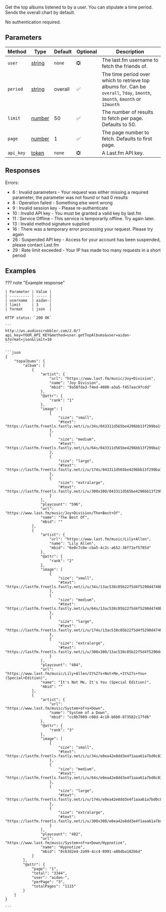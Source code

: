 Get the top albums listened to by a user. You can stipulate a time period. Sends the overall chart by default.

No authentication required.

## Parameters
| Method         | Type                                                                                               | Default | Optional | Description                                            |
| -------------- | -------------------------------------------------------------------------------------------------- | ------- | -------- | ------------------------------------------------------ |
| `user`         |[string](https://developer.mozilla.org/en-US/docs/Web/JavaScript/Reference/Global_Objects/String)   |`none`   | :negative_squared_cross_mark: | The last.fm username to fetch the friends of.
| `period`       |[string](https://developer.mozilla.org/en-US/docs/Web/JavaScript/Reference/Global_Objects/String)   | overall    | :white_check_mark:            | The time period over which to retrieve top albums for. Can be `overall`, `7day`, `1month`, `3month`, `6month` or `12month`
| `limit`        |[number](https://developer.mozilla.org/en-US/docs/Web/JavaScript/Reference/Global_Objects/Number)   | 50      | :white_check_mark:            | The number of results to fetch per page. Defaults to 50.
| `page`         |[number](https://developer.mozilla.org/en-US/docs/Web/JavaScript/Reference/Global_Objects/Number)   | 1       | :white_check_mark:            | The page number to fetch. Defaults to first page.
| `api_key`      |[token](https://www.last.fm/api/account/create)                                                     |`none`   | :negative_squared_cross_mark: | A Last.fm API key.


## Responses
Errors:

- 6 : Invalid parameters - Your request was either missing a required parameter, the parameter was not found or had 0 results
- 8 : Operation failed - Something else went wrong  
- 9 : Invalid session key - Please re-authenticate  
- 10 : Invalid API key - You must be granted a valid key by last.fm  
- 11 : Service Offline - This service is temporarily offline. Try again later.  
- 13 : Invalid method signature supplied  
- 16 : There was a temporary error processing your request. Please try again  
- 26 : Suspended API key - Access for your account has been suspended, please contact Last.fm  
- 29 : Rate limit exceeded - Your IP has made too many requests in a short period  


## Examples
??? note "Example response"

    | Parameter | Value |
    | --------- | ----- |
    | username  | aidan-|
    | limit     | 3     |
    | format    | json  |

    HTTP status: `200 OK`

    ```
    http://ws.audioscrobbler.com/2.0/?api_key=YOUR_API_KEY&method=user.getTopAlbums&user=aidan-&format=json&limit=10
    ```

    ```json
    {
        "topalbums": {
            "album": [
                {
                    "artist": {
                        "url": "https://www.last.fm/music/Joy+Division",
                        "name": "Joy Division",
                        "mbid": "9a58fda3-f4ed-4080-a3a5-f457aac9fcdd"
                    },
                    "@attr": {
                        "rank": "1"
                    },
                    "image": [
                        {
                            "size": "small",
                            "#text": "https://lastfm.freetls.fastly.net/i/u/34s/043311d565be4296bb13f299ba1f08de.jpg"
                        },
                        {
                            "size": "medium",
                            "#text": "https://lastfm.freetls.fastly.net/i/u/64s/043311d565be4296bb13f299ba1f08de.jpg"
                        },
                        {
                            "size": "large",
                            "#text": "https://lastfm.freetls.fastly.net/i/u/174s/043311d565be4296bb13f299ba1f08de.jpg"
                        },
                        {
                            "size": "extralarge",
                            "#text": "https://lastfm.freetls.fastly.net/i/u/300x300/043311d565be4296bb13f299ba1f08de.jpg"
                        }
                    ],
                    "playcount": "596",
                    "url": "https://www.last.fm/music/Joy+Division/The+Best+Of",
                    "name": "The Best Of",
                    "mbid": ""
                },
                {
                    "artist": {
                        "url": "https://www.last.fm/music/Lily+Allen",
                        "name": "Lily Allen",
                        "mbid": "6e0c7c0e-cba5-4c2c-a652-38f71ef5785d"
                    },
                    "@attr": {
                        "rank": "2"
                    },
                    "image": [
                        {
                            "size": "small",
                            "#text": "https://lastfm.freetls.fastly.net/i/u/34s/13ac538c05b22f5d4f5290d4740b59f4.png"
                        },
                        {
                            "size": "medium",
                            "#text": "https://lastfm.freetls.fastly.net/i/u/64s/13ac538c05b22f5d4f5290d4740b59f4.png"
                        },
                        {
                            "size": "large",
                            "#text": "https://lastfm.freetls.fastly.net/i/u/174s/13ac538c05b22f5d4f5290d4740b59f4.png"
                        },
                        {
                            "size": "extralarge",
                            "#text": "https://lastfm.freetls.fastly.net/i/u/300x300/13ac538c05b22f5d4f5290d4740b59f4.png"
                        }
                    ],
                    "playcount": "484",
                    "url": "https://www.last.fm/music/Lily+Allen/It%27s+Not+Me,+It%27s+You+(Special+Edition)",
                    "name": "It's Not Me, It's You (Special Edition)",
                    "mbid": ""
                },
                {
                    "artist": {
                        "url": "https://www.last.fm/music/System+of+a+Down",
                        "name": "System of a Down",
                        "mbid": "cc0b7089-c08d-4c10-b6b0-873582c17fd6"
                    },
                    "@attr": {
                        "rank": "3"
                    },
                    "image": [
                        {
                            "size": "small",
                            "#text": "https://lastfm.freetls.fastly.net/i/u/34s/e0ea42e8dd3e4f1aaa61a7bd0c833117.png"
                        },
                        {
                            "size": "medium",
                            "#text": "https://lastfm.freetls.fastly.net/i/u/64s/e0ea42e8dd3e4f1aaa61a7bd0c833117.png"
                        },
                        {
                            "size": "large",
                            "#text": "https://lastfm.freetls.fastly.net/i/u/174s/e0ea42e8dd3e4f1aaa61a7bd0c833117.png"
                        },
                        {
                            "size": "extralarge",
                            "#text": "https://lastfm.freetls.fastly.net/i/u/300x300/e0ea42e8dd3e4f1aaa61a7bd0c833117.png"
                        }
                    ],
                    "playcount": "482",
                    "url": "https://www.last.fm/music/System+of+a+Down/Hypnotize",
                    "name": "Hypnotize",
                    "mbid": "0c63d2e4-2a99-4cc4-8991-a88dba182bbd"
                }
            ],
            "@attr": {
                "page": "1",
                "total": "3344",
                "user": "aidan-",
                "perPage": "3",
                "totalPages": "1115"
            }
        }
    }
    
    ```
